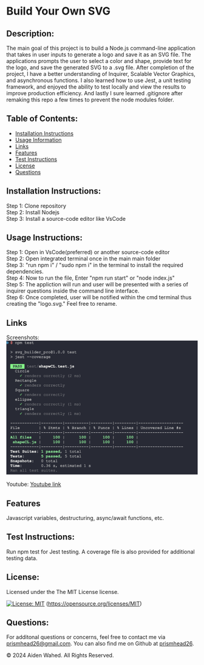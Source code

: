 # Build Your Own SVG
  
  ## Description:
  The main goal of this project is to build a Node.js command-line application that takes in user inputs to generate a logo and save it as an SVG file. The applications prompts the user to select a color and shape, provide text for the logo, and save the generated SVG to a .svg file. After completion of the project, I have a better understanding of Inquirer, Scalable Vector Graphics, and asynchronous functions. I also learned how to use Jest, a unit testing framework, and enjoyed the ability to test locally and view the results to improve production efficiency. And lastly I sure learned .gitignore after remaking this repo a few times to prevent the node modules folder.
  
  ## Table of Contents:
  - [Installation Instructions](#Installation-Instructions)
  - [Usage Information](#Usage-Instructions)
  - [Links](#Links)
  - [Features](#Features)
  - [Test Instructions](#Test-Instructions)
  - [License](#License)
  - [Questions](#Questions)

  ## Installation Instructions:
  Step 1: Clone repository
  <br>
  Step 2: Install Nodejs 
  <br>
  Step 3: Install a source-code editor like VsCode
  
  ## Usage Instructions:
  Step 1: Open in VsCode(preferred) or another source-code editor 
  <br>
  Step 2: Open integrated terminal once in the main main folder 
  <br>
  Step 3: "run npm i" / "sudo npm i" in the terminal to install the required dependencies. 
  <br>
  Step 4: Now to run the file, Enter "npm run start" or "node index.js"
  <br>
  Step 5: The appliction will run and user will be presented with a series of inquirer questions inside the command line interface.
  <br>
  Step 6: Once completed, user will be notified within the cmd terminal thus creating the "logo.svg." Feel free to rename.

  ## Links
  Screenshots:
  ![Screenshot](./assets/images/Screenshot.png)


  Youtube:
  [Youtube link](https://www.youtube.com)



  ## Features
  Javascript variables, destructuring, async/await functions, etc.

  ## Test Instructions:
  Run npm test for Jest testing. A coverage file is also provided for additional testing data.
  
  ## License:
  
  Licensed under the The MIT License license.
  
  [![License: MIT](https://img.shields.io/badge/License-MIT-yellow.svg)](https://opensource.org/licenses/MIT)  (https://opensource.org/licenses/MIT)
  
  ## Questions:
  For additonal questions or concerns, feel free to contact me via [prismhead26@gmail.com](http://prismhead26@gmail.com). 
  You can also find me on Github at [prismhead26](https://github.com/prismhead26).
  
  © 2024 Aiden Wahed. All Rights Reserved.